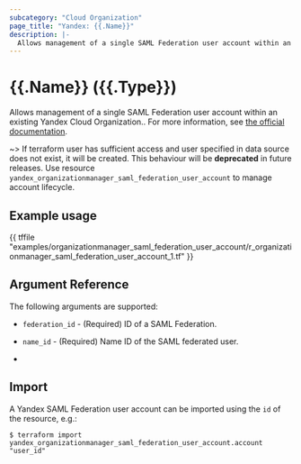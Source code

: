 ```yaml
---
subcategory: "Cloud Organization"
page_title: "Yandex: {{.Name}}"
description: |-
  Allows management of a single SAML Federation user account within an existing Yandex Cloud Organization.
---
```


# {{.Name}} ({{.Type}})

Allows management of a single SAML Federation user account within an existing Yandex Cloud Organization.. For more information, see [the official documentation](https://cloud.yandex.com/docs/organization/operations/federations/integration-common).

~> If terraform user has sufficient access and user specified in data source does not exist, it will be created. This behaviour will be **deprecated** in future releases. Use resource `yandex_organizationmanager_saml_federation_user_account` to manage account lifecycle.

## Example usage

{{ tffile "examples/organizationmanager_saml_federation_user_account/r_organizationmanager_saml_federation_user_account_1.tf" }}

## Argument Reference

The following arguments are supported:

* `federation_id` - (Required) ID of a SAML Federation.

* `name_id` - (Required) Name ID of the SAML federated user.
* 

## Import

A Yandex SAML Federation user account can be imported using the `id` of the resource, e.g.:

```
$ terraform import yandex_organizationmanager_saml_federation_user_account.account "user_id"
```
